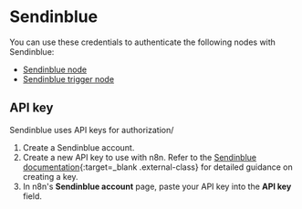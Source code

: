 # Sendinblue

You can use these credentials to authenticate the following nodes with Sendinblue:

* [Sendinblue node](/integrations/builtin/app-nodes/n8n-nodes-base.sendInBlue/)
* [Sendinblue trigger node](/integrations/builtin/trigger-nodes/n8n-nodes-base.sendInBlueTrigger/)

## API key

Sendinblue uses API keys for authorization/

1. Create a Sendinblue account.
2. Create a new API key to use with n8n. Refer to the [Sendinblue documentation](https://developers.sendinblue.com/docs){:target=_blank .external-class} for detailed guidance on creating a key.
3. In n8n's **Sendinblue account** page, paste your API key into the **API key** field.